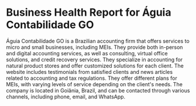 # Business Health Report for Águia Contabilidade GO

Águia Contabilidade GO is a Brazilian accounting firm that offers services to micro and small businesses, including MEIs. They provide both in-person and digital accounting services, as well as consulting, virtual office solutions, and credit recovery services. They specialize in accounting for natural product stores and offer customized solutions for each client. The website includes testimonials from satisfied clients and news articles related to accounting and tax regulations. They offer different plans for MEIs, with varying levels of service depending on the client's needs. The company is located in Goiânia, Brazil, and can be contacted through various channels, including phone, email, and WhatsApp.